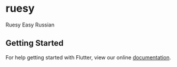 # ruesy

Ruesy Easy Russian

## Getting Started

For help getting started with Flutter, view our online
[documentation](https://flutter.io/).

